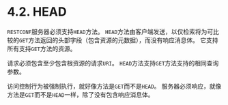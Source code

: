 # 4.2. HEAD

`RESTCONF`服务器必须支持`HEAD`方法。 `HEAD`方法由客户端发送，以仅检索将为可比较的`GET`方法返回的头部字段（包含资源的元数据），而没有响应消息体。 它支持所有支持`GET`方法的资源。

请求必须包含至少包含根资源的请求`URI`。 `HEAD`方法支持`GET`方法支持的相同查询参数。

访问控制行为被强制执行，就好像方法是`GET`而不是`HEAD`。 服务器必须响应，就像方法是`GET`而不是`HEAD`一样，除了没有包含响应消息体。
